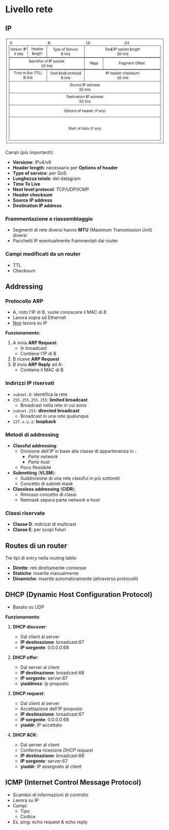 # Livello rete

## IP

![IP](img/IP.jpg)

Campi (più importanti):
* **Versione**: IPv4/v6
* **Header length**: necessario per **Options of header**
* **Type of service**: per QoS
* **Lunghezza totale**: del datagram
* **Time To Live**
* **Next level protocol**: TCP/UDP/ICMP
* **Header checksum**
* **Source IP address**
* **Destination IP address**

### Frammentazione e riassemblaggio
* Segmenti di rete diversi hanno **MTU** (Maximum Transmission Unit) diversi
* Pacchetti IP eventualmente frammentati dai router

### Campi modificati da un router
* TTL
* Checksum

## Addressing

### Protocollo ARP
* A, noto l'IP di B, vuole conoscere il MAC di B
* Lavora sopra ad Ethernet
* <u>Non</u> lavora su IP

**Funzionamento**:
1. A invia **ARP Request**:
	* In broadcast
	* Contiene l'IP di B
1. B riceve **ARP Request**
1. B invia **ARP Reply** ad A:
	* Contiene il MAC di B

### Indirizzi IP riservati
* `subnet.0`: identifica la rete
* `255.255.255.255`: **limited broadcast**
	* Broadcast nella rete in cui sono
* `subnet.255`: **directed broadcast**
	* Broadcast in una rete qualunque
* `127.x.y.z`: **loopback**

### Metodi di addressing
- **Classful addressing**: 
	* Divisione dell'IP in base alla classe di appartenenza in :
		* *Parte network*
		* *Parte host*
	* Poco flessibile
- **Subnetting** (**VLSM**):
	* Suddivisione di una rete classful in più sottoreti
	* Concetto di subnet mask
- **Classless addressing** (**CIDR**):
	* Rimosso concetto di classi
	* Netmask separa parte network e host

### Classi riservate
* **Classe D**: indirizzi di multicast
* **Classe E**: per scopi futuri

## Routes di un router
Tre tipi di entry nella routing table:
- **Dirette**: reti direttamente connesse
- **Statiche**: inserite manualmente
- **Dinamiche**: inserite automaticamente (attraverso protocolli)

## DHCP (Dynamic Host Configuration Protocol)
* Basato su UDP

**Funzionamento**:
1. **DHCP discover**:
	* Dal client al server
	* **IP destinazione**: broadcast:67
	* **IP sorgente**: 0.0.0.0:68

1. **DHCP offer**:
	* Dal server al client
	* **IP destinazione**: broadcast:68
	* **IP sorgente**: server:67
	* **yiaddress**: Ip proposto

1. **DHCP request**:
	* Dal client al server
	* Accettazione dell'IP proposto
	* **IP destinazione**: broadcast:67
	* **IP sorgente**: 0.0.0.0:68
	* **yiaddr**: IP accettato

1. **DHCP ACK**:
	* Dal server al client
	* Conferma ricezione *DHCP request*
	* **IP destinazione**: broadcast:68
	* **IP sorgente**: server:67
	* **yiaddr**: IP assegnato al client

## ICMP (Internet Control Message Protocol)
* Scambio di informazioni di controllo
* Lavora su IP
* Campi:
	* Tipo
	* Codice
* Es. ping: echo request & echo reply
